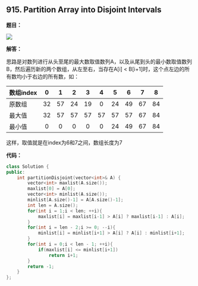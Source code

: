 ## 915. Partition Array into Disjoint Intervals

**题目：**

![](http://p9zl5r4hu.bkt.clouddn.com/2018-09-30leet_915.png)

**解答：**

思路是对数列进行从头至尾的最大数取值数列A，以及从尾到头的最小数取值数列B，然后遍历新的两个数组，从左至右，当存在A[i] < B[i+1]时，这个点左边的所有数均小于右边的所有数，如：

| 数组index |  0   |  1   |  2   |  3   |  4   |  5   |  6   |  7   |  8   |
| --------- | :--: | :--: | :--: | :--: | :--: | :--: | :--: | :--: | :--: |
| 原数组    |  32  |  57  |  24  |  19  |  0   |  24  |  49  |  67  |  84  |
| 最大值    |  32  |  57  |  57  |  57  |  57  |  57  |  57  |  67  |  84  |
| 最小值    |  0   |  0   |  0   |  0   |  0   |  24  |  49  |  67  |  84  |

这样，取值就是在index为6和7之间，数组长度为7

**代码：**

```cpp
class Solution {
public:
    int partitionDisjoint(vector<int>& A) {
        vector<int> maxlist(A.size());
        maxlist[0] = A[0];
        vector<int> minlist(A.size());
        minlist[A.size()-1] = A[A.size()-1];
        int len = A.size();
        for(int i = 1;i < len; ++i){
            maxlist[i] = maxlist[i-1] > A[i] ? maxlist[i-1] : A[i];
        }
        for(int i = len - 2;i >= 0; --i){
            minlist[i] = minlist[i+1] > A[i] ? A[i] : minlist[i+1];
        }
        for(int i = 0;i < len - 1; ++i){
            if(maxlist[i] <= minlist[i+1])
                return i+1;
        }
        return -1;
    }
};
```

